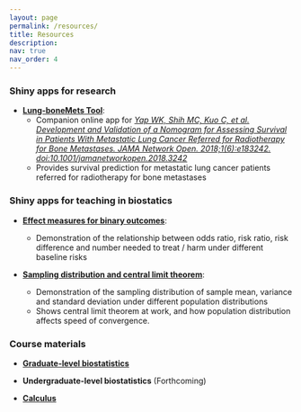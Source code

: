 ```yaml
---
layout: page
permalink: /resources/
title: Resources
description:
nav: true
nav_order: 4
---
```


### Shiny apps for research

- [**Lung-boneMets Tool**](https://app.mcshih.com/lung_boneMets):
  - Companion online app for [_Yap WK, Shih MC, Kuo C, et al. Development and Validation of a Nomogram for Assessing Survival in Patients With Metastatic Lung Cancer Referred for Radiotherapy for Bone Metastases. JAMA Network Open. 2018;1(6):e183242. doi:10.1001/jamanetworkopen.2018.3242_](https://jamanetwork.com/journals/jamanetworkopen/fullarticle/2706494)
  - Provides survival prediction for metastatic lung cancer patients referred for radiotherapy for bone metastases
    
### Shiny apps for teaching in biostatics

- [**Effect measures for binary outcomes**](https://app.mcshih.com/or_rr):
  - Demonstration of the relationship between odds ratio, risk ratio, risk difference and number needed to treat / harm under different baseline risks
    
- [**Sampling distribution and central limit theorem**](https://app.mcshih.com/sampling_clt):
  - Demonstration of the sampling distribution of sample mean, variance and standard deviation under different population distributions
  - Shows central limit theorem at work, and how population distribution affects speed of convergence.

### Course materials

- [**Graduate-level biostatistics**](https://github.com/littlecanargie/biostatistics)

- **Undergraduate-level biostatistics** (Forthcoming)

- [**Calculus**](https://github.com/littlecanargie/calculus)
